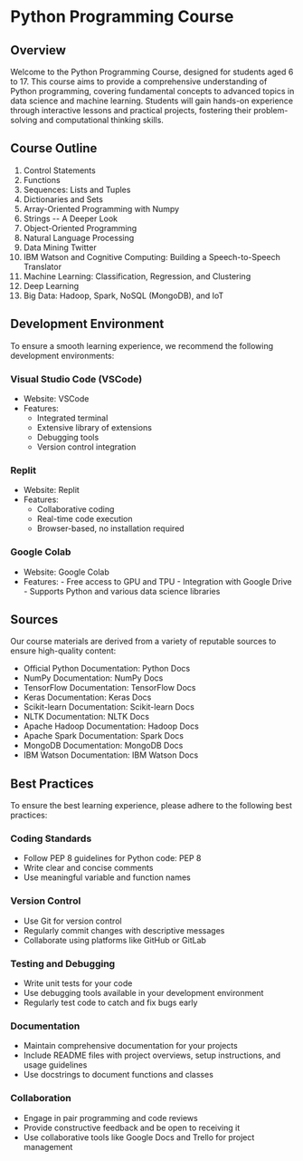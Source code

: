 # Python Programming Course

## Overview

Welcome to the Python Programming Course, designed for students aged 6 to 17. This course aims to provide a comprehensive understanding of Python programming, covering fundamental concepts to advanced topics in data science and machine learning. Students will gain hands-on experience through interactive lessons and practical projects, fostering their problem-solving and computational thinking skills.

## Course Outline

1. Control Statements
2. Functions
3. Sequences: Lists and Tuples
4. Dictionaries and Sets
5. Array-Oriented Programming with Numpy
6. Strings -- A Deeper Look
7. Object-Oriented Programming
8. Natural Language Processing
9. Data Mining Twitter
10. IBM Watson and Cognitive Computing: Building a Speech-to-Speech Translator
11. Machine Learning: Classification, Regression, and Clustering
12. Deep Learning
13. Big Data: Hadoop, Spark, NoSQL (MongoDB), and IoT

## Development Environment

To ensure a smooth learning experience, we recommend the following development environments:

### Visual Studio Code (VSCode)

- Website: VSCode
- Features:
  - Integrated terminal
  - Extensive library of extensions
  - Debugging tools
  - Version control integration

### Replit

- Website: Replit
- Features:
  - Collaborative coding
  - Real-time code execution
  - Browser-based, no installation required

### Google Colab

- Website: Google Colab
- Features: - Free access to GPU and TPU - Integration with Google Drive - Supports Python and various data science libraries

## Sources

Our course materials are derived from a variety of reputable sources to ensure high-quality content:

- Official Python Documentation: Python Docs
- NumPy Documentation: NumPy Docs
- TensorFlow Documentation: TensorFlow Docs
- Keras Documentation: Keras Docs
- Scikit-learn Documentation: Scikit-learn Docs
- NLTK Documentation: NLTK Docs
- Apache Hadoop Documentation: Hadoop Docs
- Apache Spark Documentation: Spark Docs
- MongoDB Documentation: MongoDB Docs
- IBM Watson Documentation: IBM Watson Docs

## Best Practices

To ensure the best learning experience, please adhere to the following best practices:

### Coding Standards

- Follow PEP 8 guidelines for Python code: PEP 8
- Write clear and concise comments
- Use meaningful variable and function names

### Version Control

- Use Git for version control
- Regularly commit changes with descriptive messages
- Collaborate using platforms like GitHub or GitLab

### Testing and Debugging

- Write unit tests for your code
- Use debugging tools available in your development environment
- Regularly test code to catch and fix bugs early

### Documentation

- Maintain comprehensive documentation for your projects
- Include README files with project overviews, setup instructions, and usage guidelines
- Use docstrings to document functions and classes

### Collaboration

- Engage in pair programming and code reviews
- Provide constructive feedback and be open to receiving it
- Use collaborative tools like Google Docs and Trello for project management
